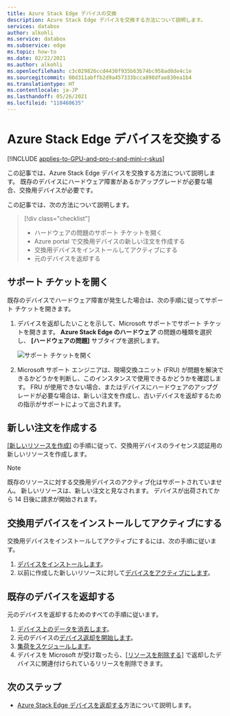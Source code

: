 ```yaml
---
title: Azure Stack Edge デバイスの交換
description: Azure Stack Edge デバイスを交換する方法について説明します。
services: databox
author: alkohli
ms.service: databox
ms.subservice: edge
ms.topic: how-to
ms.date: 02/22/2021
ms.author: alkohli
ms.openlocfilehash: c3c029826ccd4430f935b63b74bc958ad8de4c1e
ms.sourcegitcommit: 80d311abffb2d9a457333bcca898dfae830ea1b4
ms.translationtype: HT
ms.contentlocale: ja-JP
ms.lasthandoff: 05/26/2021
ms.locfileid: "110460635"
---
```

# <a name="replace-your-azure-stack-edge-device"></a>Azure Stack Edge デバイスを交換する

[!INCLUDE [applies-to-GPU-and-pro-r-and-mini-r-skus](../../includes/azure-stack-edge-applies-to-gpu-pro-r-mini-r-sku.md)]

この記事では、Azure Stack Edge デバイスを交換する方法について説明します。 既存のデバイスにハードウェア障害があるかアップグレードが必要な場合、交換用デバイスが必要です。 


この記事では、次の方法について説明します。

> [!div class="checklist"]
>
> * ハードウェアの問題のサポート チケットを開く
> * Azure portal で交換用デバイスの新しい注文を作成する
> * 交換用デバイスをインストールしてアクティブにする
> * 元のデバイスを返却する

## <a name="open-a-support-ticket"></a>サポート チケットを開く

既存のデバイスでハードウェア障害が発生した場合は、次の手順に従ってサポート チケットを開きます。

1. デバイスを返却したいことを示して、Microsoft サポートでサポート チケットを開きます。 **Azure Stack Edge のハードウェア** の問題の種類を選択し、 **[ハードウェアの問題]** サブタイプを選択します。  

    ![サポート チケットを開く](media/azure-stack-edge-replace-device/open-support-ticket-1.png)  

2. Microsoft サポート エンジニアは、現場交換ユニット (FRU) が問題を解決できるかどうかを判断し、このインスタンスで使用できるかどうかを確認します。 FRU が使用できない場合、またはデバイスにハードウェアのアップグレードが必要な場合は、新しい注文を作成し、古いデバイスを返却するための指示がサポートによって出されます。

## <a name="create-a-new-order"></a>新しい注文を作成する

[[新しいリソースを作成]](azure-stack-edge-gpu-deploy-prep.md#create-a-new-resource) の手順に従って、交換用デバイスのライセンス認証用の新しいリソースを作成します。

> [!NOTE]
> 既存のリソースに対する交換用デバイスのアクティブ化はサポートされていません。 新しいリソースは、新しい注文と見なされます。 デバイスが出荷されてから 14 日後に請求が開始されます。

## <a name="install-and-activate-the-replacement-device"></a>交換用デバイスをインストールしてアクティブにする

交換用デバイスをインストールしてアクティブにするには、次の手順に従います。

1. [デバイスをインストールします](azure-stack-edge-deploy-install.md)。
2. 以前に作成した新しいリソースに対して[デバイスをアクティブにします](azure-stack-edge-deploy-connect-setup-activate.md)。

## <a name="return-your-existing-device"></a>既存のデバイスを返却する

元のデバイスを返却するためのすべての手順に従います。

1. [デバイス上のデータを消去します](azure-stack-edge-return-device.md#erase-data-from-the-device)。
2. 元のデバイスの[デバイス返却を開始します](azure-stack-edge-return-device.md#initiate-device-return)。
3. [集荷をスケジュールします](azure-stack-edge-return-device.md#schedule-a-pickup)。
4. デバイスを Microsoft が受け取ったら、[[リソースを削除する]](azure-stack-edge-return-device.md#delete-the-resource) で返却したデバイスに関連付けられているリリースを削除できます。


## <a name="next-steps"></a>次のステップ

- [Azure Stack Edge デバイスを返却する](azure-stack-edge-return-device.md)方法について説明します。
